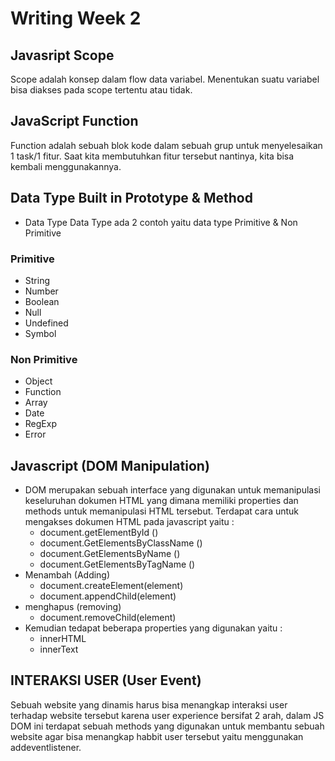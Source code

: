 # Writing Week 2
## Javasript Scope
Scope adalah konsep dalam flow data variabel. Menentukan suatu variabel bisa diakses pada scope tertentu atau tidak.
## JavaScript Function
Function adalah sebuah blok kode dalam sebuah grup untuk menyelesaikan 1 task/1 fitur. Saat kita membutuhkan fitur tersebut nantinya, kita bisa kembali menggunakannya.
## Data Type Built in Prototype & Method
* Data Type
Data Type ada 2 contoh yaitu data type Primitive & Non Primitive
### Primitive
  - String
  - Number
  - Boolean
  - Null
  - Undefined
  - Symbol
### Non Primitive
  - Object
  - Function
  - Array
  - Date
  - RegExp
  - Error

## Javascript (DOM Manipulation)
* DOM merupakan sebuah interface yang digunakan untuk memanipulasi keseluruhan dokumen HTML yang dimana memiliki properties dan methods untuk memanipulasi HTML tersebut. Terdapat cara untuk mengakses dokumen HTML pada javascript yaitu :
  - document.getElementById ()
  - document.GetElementsByClassName ()
  - document.GetElementsByName ()
  - document.GetElementsByTagName ()
* Menambah (Adding)
  - document.createElement(element)
  - document.appendChild(element)
* menghapus (removing)
  - document.removeChild(element)
* Kemudian tedapat beberapa properties yang digunakan yaitu :
  - innerHTML
  - innerText
## INTERAKSI USER (User Event)
Sebuah website yang dinamis harus bisa menangkap interaksi user terhadap website tersebut karena user experience bersifat 2 arah, dalam JS DOM ini terdapat sebuah methods yang digunakan untuk membantu sebuah website agar bisa menangkap habbit user tersebut yaitu menggunakan addeventlistener.
